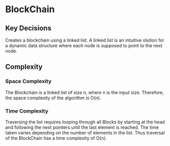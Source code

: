 # BlockChain

## Key Decisions

Creates a blockchain using a linked list.
A linked list is an intuitive olution for a dynamic data structure where each node is supposed to point to the next node.

## Complexity

### Space Complexity

The Blockchain is a linked list of size n, where n is the input size. Therefore, the space complexity of the algorithm is O(n).

### Time Complexity

Traversing the list requires looping through all Blocks by starting at the head and following the next pointers until the last element is reached. The time taken varies depending on the number of elements in the list. Thus traversal of the BlockChain has a time complexity of O(n).
